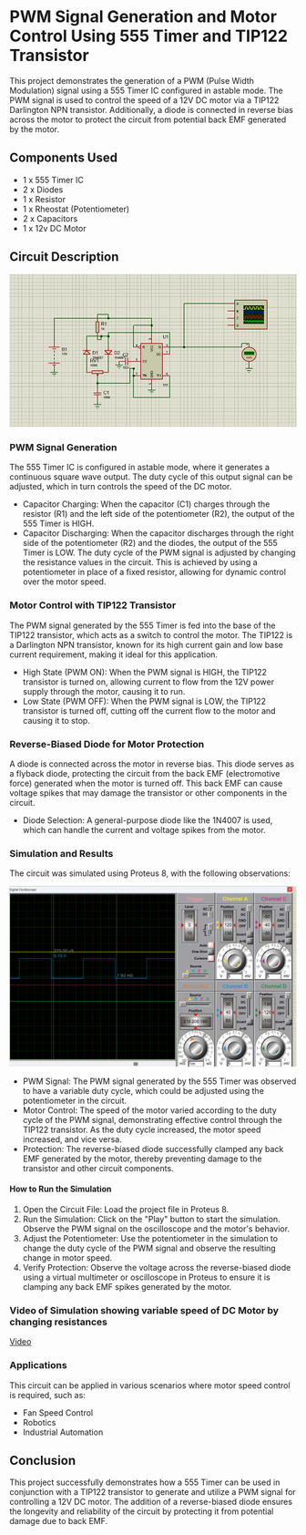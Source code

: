 # PWM Signal Generation and Motor Control Using 555 Timer and TIP122 Transistor
This project demonstrates the generation of a PWM (Pulse Width Modulation) signal using a 555 Timer IC configured in astable mode. The PWM signal is used to control the speed of a 12V DC motor via a TIP122 Darlington NPN transistor. Additionally, a diode is connected in reverse bias across the motor to protect the circuit from potential back EMF generated by the motor.

## Components Used
* 1 x 555 Timer IC
* 2 x Diodes
* 1 x Resistor
* 1 x Rheostat (Potentiometer)
* 2 x Capacitors
* 1 x 12v DC Motor

## Circuit Description

![Circuit Diagram](/pic1.png)
### PWM Signal Generation
The 555 Timer IC is configured in astable mode, where it generates a continuous square wave output. The duty cycle of this output signal can be adjusted, which in turn controls the speed of the DC motor.

* Capacitor Charging: When the capacitor (C1) charges through the resistor (R1) and the left side of the potentiometer (R2), the output of the 555 Timer is HIGH.
* Capacitor Discharging: When the capacitor discharges through the right side of the potentiometer (R2) and the diodes, the output of the 555 Timer is LOW.
The duty cycle of the PWM signal is adjusted by changing the resistance values in the circuit. This is achieved by using a potentiometer in place of a fixed resistor, allowing for dynamic control over the motor speed.

### Motor Control with TIP122 Transistor
The PWM signal generated by the 555 Timer is fed into the base of the TIP122 transistor, which acts as a switch to control the motor. The TIP122 is a Darlington NPN transistor, known for its high current gain and low base current requirement, making it ideal for this application.

* High State (PWM ON): When the PWM signal is HIGH, the TIP122 transistor is turned on, allowing current to flow from the 12V power supply through the motor, causing it to run.
* Low State (PWM OFF): When the PWM signal is LOW, the TIP122 transistor is turned off, cutting off the current flow to the motor and causing it to stop.

### Reverse-Biased Diode for Motor Protection
A diode is connected across the motor in reverse bias. This diode serves as a flyback diode, protecting the circuit from the back EMF (electromotive force) generated when the motor is turned off. This back EMF can cause voltage spikes that may damage the transistor or other components in the circuit.

* Diode Selection: A general-purpose diode like the 1N4007 is used, which can handle the current and voltage spikes from the motor.

### Simulation and Results
The circuit was simulated using Proteus 8, with the following observations:

![Simulation](/pic2.png)

* PWM Signal: The PWM signal generated by the 555 Timer was observed to have a variable duty cycle, which could be adjusted using the potentiometer in the circuit.
* Motor Control: The speed of the motor varied according to the duty cycle of the PWM signal, demonstrating effective control through the TIP122 transistor. As the duty cycle increased, the motor speed increased, and vice versa.
* Protection: The reverse-biased diode successfully clamped any back EMF generated by the motor, thereby preventing damage to the transistor and other circuit components.
#### How to Run the Simulation
1. Open the Circuit File: Load the project file in Proteus 8.
2. Run the Simulation: Click on the "Play" button to start the simulation. Observe the PWM signal on the oscilloscope and the motor's behavior.
3. Adjust the Potentiometer: Use the potentiometer in the simulation to change the duty cycle of the PWM signal and observe the resulting change in motor speed.
4. Verify Protection: Observe the voltage across the reverse-biased diode using a virtual multimeter or oscilloscope in Proteus to ensure it is clamping any back EMF spikes generated by the motor.

### Video of Simulation showing variable speed of DC Motor by changing resistances
[Video](/15.08.2024_15.05.45_REC.mp4)

### Applications
This circuit can be applied in various scenarios where motor speed control is required, such as:

* Fan Speed Control
* Robotics
* Industrial Automation

## Conclusion
This project successfully demonstrates how a 555 Timer can be used in conjunction with a TIP122 transistor to generate and utilize a PWM signal for controlling a 12V DC motor. The addition of a reverse-biased diode ensures the longevity and reliability of the circuit by protecting it from potential damage due to back EMF.
